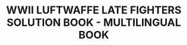 ---
layout: product
title: "WWII LUFTWAFFE LATE FIGHTERS SOLUTION BOOK - MULTILINGUAL BOOK"
price: "1400" 
desc: "Knjiga"
img_path: "/assets/img/A.MIG-6502.webp"
brand: "AMMO"
available: false
special_offer: false
new: false
soon: false
cat: "090000"
subcat: "090100"
subsubcat: "090101"
sifra: "A.MIG-6502"
popular: false
---